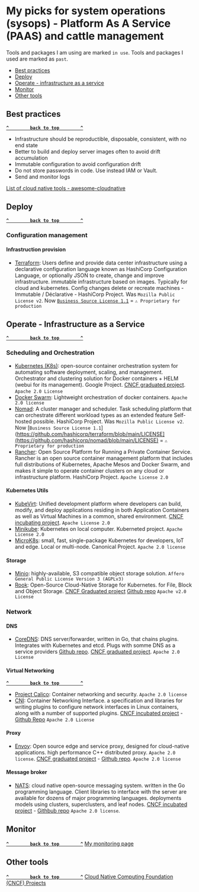 # My picks for system operations (sysops) -  Platform As A Service (PAAS) and cattle management

Tools and packages I am using are marked `in use`.
Tools and packages I used are marked as `past`.

- [Best practices](#best-practices)
- [Deploy](#deploy)
- [Operate - infrastructure as a service](#operate---infrastructure-as-a-service)
- [Monitor](#monitor)
- [Other tools](#other-tools)

## Best practices ##
**[`^        back to top        ^`](#)**
- Infrastructure should be reproductible, disposable, consistent, with no end state
- Better to build and deploy server images often to avoid drift accumulation
- Immutable configuration to avoid configuration drift
- Do not store passwords in code. Use instead IAM or Vault. 
- Send and monitor logs

[List of cloud native tools - awesome-cloudnative](https://github.com/wh211212/awesome-cloudnative)

## Deploy ##
**[`^        back to top        ^`](#)**
### Configuration management ###
#### Infrastruction provision ####
- [Terraform](https://www.terraform.io/): Users define and provide data center infrastructure using a declarative configuration language known as HashiCorp Configuration Language, or optionally JSON to create, change and improve infrastructure. immutable infrastructure based on images. Typically for cloud and kubernetes. Config changes delete or recreate machines - Immutable / Déclarative - HashiCorp Project. Was `Mozilla Public License v2`. Now [`Business Source License 1.1`](https://github.com/hashicorp/terraform/blob/main/LICENSE) = `⚠ Proprietary for production`

## Operate - Infrastructure as a Service ##
**[`^        back to top        ^`](#)**
### Scheduling and Orchestration ###
- [Kubernetes (K8s)](https://kubernetes.io/): open-source container orchestration system for automating software deployment, scaling, and management. Orchestrator and clustering solution for Docker containers + HELM (webui for its management). Google Project. [CNCF graduated project](https://www.cncf.io/projects/kubernetes/). `Apache 2.0 License`
- [Docker Swarm](https://docs.docker.com/engine/swarm/): Lightweight orchestration of docker containers. `Apache 2.0 license`
- [Nomad](https://www.nomadproject.io/): A cluster manager and scheduler. Task scheduling platform that can orchestrate different workload types as an extended feature Self-hosted possible. HashiCorp Project. Was `Mozilla Public License v2`. Now [`Business Source License 1.1`](https://github.com/hashicorp/terraform/blob/main/LICENSE](https://github.com/hashicorp/nomad/blob/main/LICENSE) = `⚠ Proprietary for production`
- [Rancher](https://rancher.com/): Open Source Platform for Running a Private Container Service. Rancher is an open source container management platform that includes full distributions of Kubernetes, Apache Mesos and Docker Swarm, and makes it simple to operate container clusters on any cloud or infrastructure platform. HashiCorp Project. `Apache License 2.0`
#### Kubernetes Utils ####
- [KubeVirt](https://kubevirt.io/): Unified development platform where developers can build, modify, and deploy applications residing in both Application Containers as well as Virtual Machines in a common, shared environment.  [CNCF incubating project](https://www.cncf.io/projects/kubevirt/). `Apache License 2.0`
- [Minikube](https://minikube.sigs.k8s.io/docs/start/): Kubernetes on local computer. Kuberneted project. `Apache License 2.0`
- [MicroK8s](https://microk8s.io/): small, fast, single-package Kubernetes for developers, IoT and edge. Local or multi-node. Canonical Project. `Apache 2.0 license` 
#### Storage ####
- [Minio](https://min.io/): highly-available, S3 compatible object storage solution. `Affero General Public License Version 3 (AGPLv3)`
- [Rook](https://rook.io/): Open-Source Cloud-Native Storage for Kubernetes. for File, Block and Object Storage. [CNCF Graduated project](https://www.cncf.io/projects/rook/) [Github repo](https://github.com/rook/rook) `Apache v2.0 License`

### Network ###

#### DNS ####
- [CoreDNS](https://coredns.io/): DNS server/forwarder, written in Go, that chains plugins. Integrates with Kubernetes and etcd. Plugs with somme DNS as a service providers [Github repo](https://github.com/coredns/coredns). [CNCF graduated project](https://www.cncf.io/projects/coredns/). `Apache 2.0 License` 

#### Virtual Networking ####
**[`^        back to top        ^`](#)**
- [Project Calico](https://www.tigera.io/project-calico/): Container networking and security. `Apache 2.0 license`
- [CNI](https://www.cni.dev/): Container Networking Interface. a specification and libraries for writing plugins to configure network interfaces in Linux containers, along with a number of supported plugins. [CNCF incubated project](https://www.cncf.io/projects/container-network-interface-cni/) - [Github Repo](https://github.com/containernetworking/cni) `Apache 2.0 License` 

#### Proxy ####
- [Envoy](https://www.envoyproxy.io/): Open source edge and service proxy, designed for cloud-native applications. high performance C++ distributed proxy. `Apache 2.0 license`. [CNCF graduated project](https://www.cncf.io/projects/envoy/) - [Github repo](https://github.com/envoyproxy/envoy). `Apache 2.0 license`   

#### Message broker ####
- [NATS](https://nats.io/): cloud native open-source messaging system. written in the Go programming language. Client libraries to interface with the server are available for dozens of major programming languages. deployments models using clusters, superclusters, and leaf nodes. [CNCF incubated project](https://www.cncf.io/projects/nats/) - [Githbub repo](https://github.com/nats-io/nats-server) `Apache 2.0 license`. 

## Monitor ##
**[`^        back to top        ^`](#)**
[My monitoring page](https://github.com/dheurtev/dheurtev/blob/main/monitoring.md)

## Other tools ##
**[`^        back to top        ^`](#)**
[Cloud Native Computing Foundation (CNCF) Projects](https://www.cncf.io/projects/)


